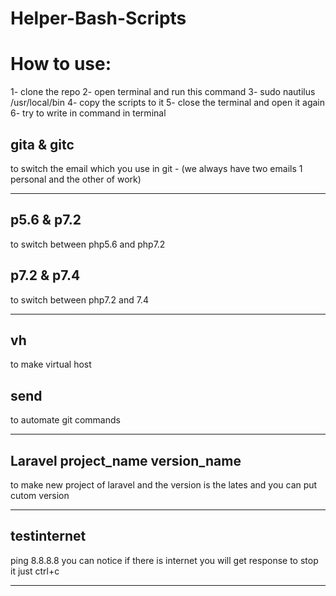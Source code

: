 # Helper-Bash-Scripts

<h1>How to use: </h1>
1- clone the repo
2- open terminal and run this command
3- sudo nautilus /usr/local/bin
4- copy the scripts to it 
5- close the terminal and open it again 
6- try to write in command in terminal
<h2> gita & gitc</h2>
to switch the email which you use in git - (we always have two emails 1 personal and the other of work)
<hr>
<h2>p5.6 & p7.2</h2>
to switch between php5.6 and php7.2
<h2>p7.2 & p7.4</h2>
to switch between php7.2 and 7.4
<hr>
<h2>vh</h2>
to make virtual host
<h2>send</h2>
to automate git commands
<hr>
<h2>Laravel project_name version_name</h2>
to make new project of laravel and the version is the lates and you can put cutom version
<hr>
<h2>testinternet</h2>
ping 8.8.8.8 you can notice if there is internet you will get response to stop it just ctrl+c
<hr>
